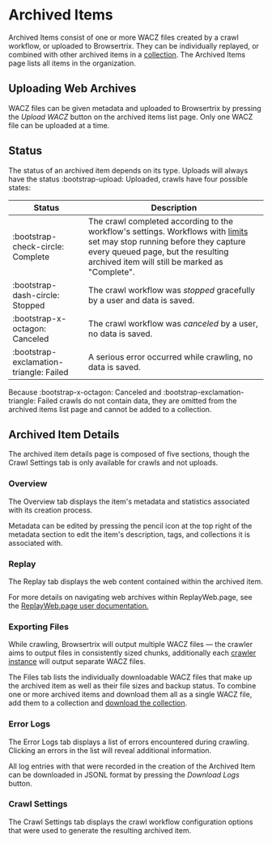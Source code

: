 # Archived Items

Archived Items consist of one or more WACZ files created by a crawl workflow, or uploaded to Browsertrix. They can be individually replayed, or combined with other archived items in a [collection](collections.md). The Archived Items page lists all items in the organization.

## Uploading Web Archives

WACZ files can be given metadata and uploaded to Browsertrix by pressing the _Upload WACZ_ button on the archived items list page. Only one WACZ file can be uploaded at a time.

## Status

The status of an archived item depends on its type. Uploads will always have the status <span class="status-success">:bootstrap-upload: Uploaded</span>, crawls have four possible states:

| Status | Description |
| ---- | ---- |
| <span class="status-success">:bootstrap-check-circle: Complete</span>     | The crawl completed according to the workflow's settings. Workflows with [limits](workflow-setup.md#limits) set may stop running before they capture every queued page, but the resulting archived item will still be marked as "Complete". |
| <span class="status-warning">:bootstrap-dash-circle: Stopped</span>       | The crawl workflow was _stopped_ gracefully by a user and data is saved. |
| <span class="status-danger">:bootstrap-x-octagon: Canceled</span>        | The crawl workflow was _canceled_ by a user, no data is saved. |
| <span class="status-danger">:bootstrap-exclamation-triangle: Failed</span> | A serious error occurred while crawling, no data is saved.|

Because <span class="status-danger">:bootstrap-x-octagon: Canceled</span> and <span class="status-danger">:bootstrap-exclamation-triangle: Failed</span> crawls do not contain data, they are omitted from the archived items list page and cannot be added to a collection.

## Archived Item Details

The archived item details page is composed of five sections, though the Crawl Settings tab is only available for crawls and not uploads.

### Overview

The Overview tab displays the item's metadata and statistics associated with its creation process.

Metadata can be edited by pressing the pencil icon at the top right of the metadata section to edit the item's description, tags, and collections it is associated with.

### Replay

The Replay tab displays the web content contained within the archived item.

For more details on navigating web archives within ReplayWeb.page, see the [ReplayWeb.page user documentation.](https://replayweb.page/docs/exploring)

### Exporting Files

While crawling, Browsertrix will output multiple WACZ files — the crawler aims to output files in consistently sized chunks, additionally each [crawler instance](workflow-setup.md#crawler-instances) will output separate WACZ files.

The Files tab lists the individually downloadable WACZ files that make up the archived item as well as their file sizes and backup status. To combine one or more archived items and download them all as a single WACZ file, add them to a collection and [download the collection](collections.md#downloading-collections).

### Error Logs

The Error Logs tab displays a list of errors encountered during crawling. Clicking an errors in the list will reveal additional information.

All log entries with that were recorded in the creation of the Archived Item can be downloaded in JSONL format by pressing the _Download Logs_ button.

### Crawl Settings

The Crawl Settings tab displays the crawl workflow configuration options that were used to generate the resulting archived item.
